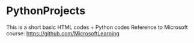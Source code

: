 # PythonProjects
This is a short basic HTML codes + Python codes
Reference to Microsoft course: https://github.com/MicrosoftLearning 
